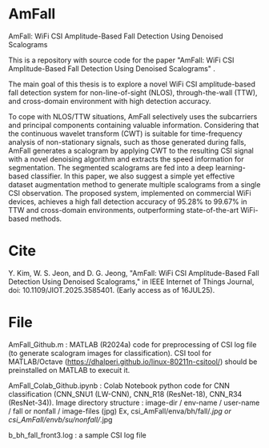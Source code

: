 # AmFall
AmFall: WiFi CSI Amplitude-Based Fall Detection Using Denoised Scalograms

This is a repository with source code for the paper "AmFall: WiFi CSI Amplitude-Based Fall Detection Using Denoised Scalograms" .

The main goal of this thesis is to explore a novel WiFi CSI amplitude-based fall detection system for non-line-of-sight (NLOS), through-the-wall (TTW), and cross-domain environment with high detection accuracy.

To cope with NLOS/TTW situations, AmFall selectively uses the subcarriers and principal components containing valuable information.
Considering that the continuous wavelet transform (CWT) is suitable for time-frequency analysis of non-stationary signals, such as those generated during falls, AmFall generates a scalogram by applying CWT to the resulting CSI signal with a novel denoising algorithm and extracts the speed information for segmentation.
The segmented scalograms are fed into a deep learning-based classifier.
In this paper, we also suggest a simple yet effective dataset augmentation method to generate multiple scalograms from a single CSI observation.
The proposed system, implemented on commercial WiFi devices, achieves a high fall detection accuracy of 95.28% to 99.67%
in TTW and cross-domain environments, outperforming state-of-the-art WiFi-based methods.

# Cite
Y. Kim, W. S. Jeon, and D. G. Jeong, "AmFall: WiFi CSI Amplitude-Based Fall Detection Using Denoised Scalograms," in IEEE Internet of Things Journal, doi: 10.1109/JIOT.2025.3585401. (Early access as of 16JUL25).

# File
AmFall_Github.m : MATLAB (R2024a) code for preprocessing of CSI log file (to generate scalogram images for classification). CSI tool for MATLAB/Octave (https://dhalperi.github.io/linux-80211n-csitool/) should be preinstalled on MATLAB to execuit it.

AmFall_Colab_Github.ipynb : Colab Notebook python code for CNN classification (CNN_SNU1 (LW-CNN), CNN_R18 (ResNet-18), CNN_R34 (ResNet-34)).
   Image directory structure : image-dir / env-name / user-name / fall or nonfall / image-files (jpg)
   Ex, csi_AmFall/enva/bh/fall/*.jpg or csi_AmFall/envb/su/nonfall/*.jpg

b_bh_fall_front3.log : a sample CSI log file
